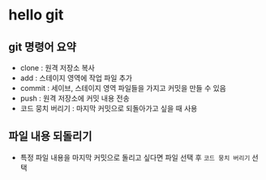 # hello git

## git 명령어 요약

- clone : 원격 저장소 복사
- add : 스테이지 영역에 작업 파일 추가
- commit : 세이브, 스테이지 영역 파일들을 가지고 커밋을 만들 수 있음
- push : 원격 저장소에 커밋 내용 전송
- 코드 뭉치 버리기 : 마지막 커밋으로 되돌아가고 싶을 때 사용

## 파일 내용 되돌리기

- 특정 파일 내용을 마지막 커밋으로 돌리고 싶다면 파일 선택 후 
`코드 뭉치 버리기` 선택
